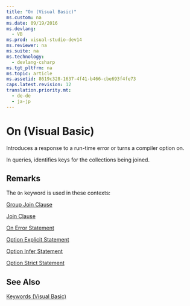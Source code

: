 ```yaml
---
title: "On (Visual Basic)"
ms.custom: na
ms.date: 09/19/2016
ms.devlang: 
  - VB
ms.prod: visual-studio-dev14
ms.reviewer: na
ms.suite: na
ms.technology: 
  - devlang-csharp
ms.tgt_pltfrm: na
ms.topic: article
ms.assetid: 8619c328-1637-4f41-b466-cbe693f4fe73
caps.latest.revision: 12
translation.priority.mt: 
  - de-de
  - ja-jp
---
```

# On (Visual Basic)
Introduces a response to a run-time error or turns a compiler option on.  
  
 In queries, identifies keys for the collections being joined.  
  
## Remarks  
 The `On` keyword is used in these contexts:  
  
 [Group Join Clause](../vs140/Group-Join-Clause--Visual-Basic-.md)  
  
 [Join Clause](../vs140/Join-Clause--Visual-Basic-.md)  
  
 [On Error Statement](../Topic/On%20Error%20Statement%20\(Visual%20Basic\).md)  
  
 [Option Explicit Statement](../vs140/Option-Explicit-Statement--Visual-Basic-.md)  
  
 [Option Infer Statement](../vs140/Option-Infer-Statement.md)  
  
 [Option Strict Statement](../vs140/Option-Strict-Statement.md)  
  
## See Also  
 [Keywords (Visual Basic)](../vs140/Keywords--Visual-Basic-.md)